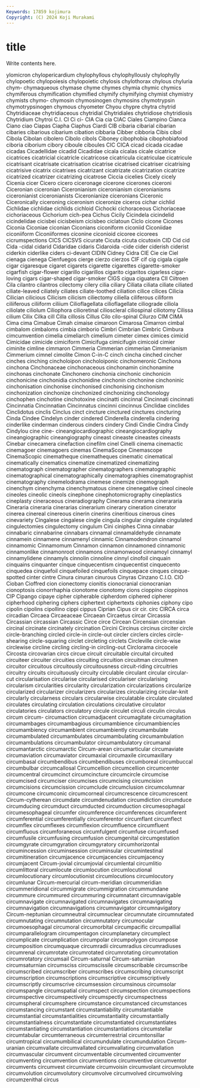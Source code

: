 ```yaml
---
Keywords: 17859 kojimura
Copyright: (C) 2024 Koji Murakami
---
```


# title

Write contents here.



ylomicron chylopericardium chylophyllous chylophyllously chylophylly chylopoetic chylopoiesis chylopoietic chylosis chylothorax
chylous chyluria chym- chymaqueous chymase chyme chymes chymia chymic chymics
chymiferous chymification chymified chymify chymifying chymist chymistry chymists chymo- chymosin
chymosinogen chymosins chymotrypsin chymotrypsinogen chymous chyometer Chyou chypre chytra chytrid
Chytridiaceae chytridiaceous chytridial Chytridiales chytridiose chytridiosis Chytridium Chytroi C.I. CI
Ci ci- CIA Cia cia CIAC Ciales Ciampino Cianca Ciano
ciao Ciapas Ciapha Ciaphus Ciardi CIB cibaria cibarial cibarian cibaries
cibarious cibarium cibation cibbaria Cibber cibboria Cibis cibol Cibola Cibolan
cibolero Cibolo cibols Ciboney cibophobia cibophobiafood ciboria ciborium cibory ciboule
ciboules CIC CICA cicad cicada cicadae cicadas Cicadellidae cicadid Cicadidae
cicala cicalas cicale cicatrice cicatrices cicatricial cicatricle cicatricose cicatricula cicatriculae
cicatricule cicatrisant cicatrisate cicatrisation cicatrise cicatrised cicatriser cicatrising cicatrisive cicatrix
cicatrixes cicatrizant cicatrizate cicatrization cicatrize cicatrized cicatrizer cicatrizing cicatrose Ciccia
cicelies Cicely cicely Cicenia cicer Cicero cicero ciceronage cicerone cicerones
ciceroni Ciceronian ciceronian Ciceronianism ciceronianism ciceronianisms ciceronianist ciceronianists Ciceronianize ciceronians
Ciceronic Ciceronically ciceroning ciceronism ciceronize ciceros cichar cichlid Cichlidae cichlidae
cichlids cichloid Cichocki cichoraceous Cichoriaceae cichoriaceous Cichorium cich-pea Cichus Cicily
Cicindela cicindelid cicindelidae cicisbei cicisbeism cicisbeo ciclatoun Ciclo cicone Cicones
Ciconia Ciconiae ciconian Ciconians ciconiform ciconiid Ciconiidae ciconiiform Ciconiiformes ciconine
ciconioid cicoree cicorees cicrumspections CICS CICSVS cicurate Cicuta cicuta cicutoxin
CID Cid cid Cida -cidal cidarid Cidaridae cidaris Cidaroida -cide
cider ciderish ciderist ciderkin ciderlike ciders ci-devant CIDIN Cidney Cidra
CIE Cie cie Ciel cienaga cienega Cienfuegos cierge cierzo cierzos
CIF cif cig cigala cigale cigar cigaresque cigaret cigarets cigarette
cigarettes cigarette-smoker cigarfish cigar-flower cigarillo cigarillos cigarito cigaritos cigarless cigar-loving
cigars cigar-shaped cigar-smoker CIGS cigua ciguatera CII Ciitroen Cila cilantro
cilantros cilectomy cilery cilia ciliary Ciliata ciliata ciliate ciliated ciliate-leaved
ciliately ciliates ciliate-toothed ciliation cilice cilices Cilicia Cilician cilicious Cilicism
cilicism ciliectomy ciliella ciliferous ciliform ciliiferous ciliiform ciliium Cilioflagellata cilioflagellate
ciliograde ciliola ciliolate ciliolum Ciliophora cilioretinal cilioscleral ciliospinal ciliotomy Cilissa
cilium Cilix Cilka cill Cilla cillosis Cillus Cilo cilo-spinal Cilurzo
CIM CIMA Cima cima Cimabue Cimah cimaise cimaroon Cimarosa Cimarron
cimbal cimbalom cimbaloms cimbia cimborio Cimbri Cimbrian Cimbric Cimbura cimcumvention
cimelia cimeliarch cimelium cimeter cimex cimices cimicid Cimicidae cimicide cimiciform
Cimicifuga cimicifugin cimicoid cimier ciminite cimline cimmaron Cimmeria Cimmerian cimmerian
Cimmerianism Cimmerium cimnel cimolite Cimon C-in-C cinch cincha cinched cincher
cinches cinching cincholoipon cincholoiponic cinchomeronic Cinchona cinchona Cinchonaceae cinchonaceous cinchonamin
cinchonamine cinchonas cinchonate Cinchonero cinchonia cinchonic cinchonicin cinchonicine cinchonidia cinchonidine
cinchonin cinchonine cinchoninic cinchonisation cinchonise cinchonised cinchonising cinchonism cinchonization cinchonize
cinchonized cinchonizing cinchonology cinchophen cinchotine cinchotoxine cincinatti cincinnal Cincinnati cincinnati
Cincinnatia Cincinnatian Cincinnatus cincinni cincinnus Cinclidae cinclides Cinclidotus cinclis Cinclus
cinct cincture cinctured cinctures cincturing Cinda Cindee Cindelyn cinder cindered
Cinderella cinderella cindering cinderlike cinderman cinderous cinders cindery Cindi Cindie
Cindra Cindy Cindylou cine cine- cineangiocardiographic cineangiocardiography cineangiographic cineangiography cineast
cineaste cineastes cineasts Cinebar cinecamera cinefaction cinefilm cinel Cinelli cinema
cinemactic cinemagoer cinemagoers cinemas CinemaScope Cinemascope CinemaScopic cinematheque cinematheques cinematic
cinematical cinematically cinematics cinematize cinematized cinematizing cinematograph cinematographer cinematographers cinematographic
cinematographical cinematographically cinematographies cinematographist cinematography cinemelodrama cinemese cinemize cinemograph cinenchym
cinenchyma cinenchymatous cinene cinenegative cineol cineole cineoles cineolic cineols cinephone
cinephotomicrography cineplastics cineplasty cineraceous cineradiography Cinerama cinerama cinerararia Cineraria cineraria
cinerarias cinerarium cinerary cineration cinerator cinerea cinereal cinereous cinerin cinerins
cineritious cinerous cines cinevariety Cingalese cingalese cingle cingula cingular cingulate
cingulated cingulectomies cingulectomy cingulum Cini ciniphes Cinna cinnabar cinnabaric cinnabarine
cinnabars cinnamal cinnamaldehyde cinnamate cinnamein cinnamene cinnamenyl cinnamic Cinnamodendron cinnamol
cinnamomic Cinnamomum Cinnamon cinnamon cinnamoned cinnamonic cinnamonlike cinnamonroot cinnamons cinnamonwood
cinnamoyl cinnamyl cinnamylidene cinnamyls cinnolin cinnoline cinnyl cinofoil cinquain cinquains
cinquanter cinque cinquecentism cinquecentist cinquecento cinquedea cinquefoil cinquefoiled cinquefoils cinquepace
cinques cinque-spotted cinter cintre Cinura cinuran cinurous Cinyras Cinzano C.I.O.
CIO Cioban Cioffred cion cionectomy cionitis cionocranial cionocranian cionoptosis cionorrhaphia
cionotome cionotomy cions cioppino cioppinos CIP Cipango cipaye cipher cipherable
cipherdom ciphered cipherer cipherhood ciphering ciphers ciphertext ciphertexts ciphonies ciphony
cipo cipolin cipolins cipollino cippi cippus Ciprian Cipus cir cir.
circ CIRCA circa circadian Circaea Circaeaceae Circaean Circaetus circar Circassia
Circassian circassian Circassic Circe circe Circean Circensian circensian circinal circinate
circinately circination Circini Circinus circinus circiter circle circle-branching circled circle-in
circle-out circler circlers circles circle-shearing circle-squaring circlet circleting circlets Circleville
circle-wise circlewise circline circling circling-in circling-out Circlorama circocele Circosta circovarian
circs circue circuit circuitable circuital circuited circuiteer circuiter circuities circuiting
circuition circuitman circuitmen circuitor circuitous circuitously circuitousness circuit-riding circuitries circuitry
circuits circuituously circuity circulable circulant circular circular-cut circularisation circularise circularised
circulariser circularising circularism circularities circularity circularization circularizations circularize circularized circularizer
circularizers circularizes circularizing circular-knit circularly circularness circulars circularwise circulatable circulate
circulated circulates circulating circulation circulations circulative circulator circulatories circulators circulatory
circule circulet circuli circulin circulus circum circum- circumaction circumadjacent circumagitate
circumagitation circumambages circumambagious circumambience circumambiencies circumambiency circumambient circumambiently circumambulate circumambulated
circumambulates circumambulating circumambulation circumambulations circumambulator circumambulatory circumanal circumantarctic circumarctic Circum-arean
circumarticular circumaviate circumaviation circumaviator circumaxial circumaxile circumaxillary circumbasal circumbendibus circumbendibuses
circumboreal circumbuccal circumbulbar circumcallosal Circumcellion circumcellion circumcenter circumcentral circumcinct circumcincture
circumcircle circumcise circumcised circumciser circumcises circumcising circumcision circumcisions circumcission circumclude
circumclusion circumcolumnar circumcone circumconic circumcorneal circumcrescence circumcrescent Circum-cytherean circumdate circumdenudation
circumdiction circumduce circumducing circumduct circumducted circumduction circumesophagal circumesophageal circumfer circumference
circumferences circumferent circumferential circumferentially circumferentor circumflant circumflect circumflex circumflexes circumflexion
circumfluence circumfluent circumfluous circumforaneous circumfulgent circumfuse circumfused circumfusile circumfusing circumfusion
circumgenital circumgestation circumgyrate circumgyration circumgyratory circumhorizontal circumincession circuminsession circuminsular circumintestinal
circumitineration circumjacence circumjacencies circumjacency circumjacent Circum-jovial circumjovial circumlental circumlitio circumlittoral
circumlocute circumlocution circumlocutional circumlocutionary circumlocutionist circumlocutions circumlocutory circumlunar Circum-mercurial circum-meridian
circummeridian circummeridional circummigrate circummigration circummundane circummure circummured circummuring circumnatant circumnavigable
circumnavigate circumnavigated circumnavigates circumnavigating circumnavigation circumnavigations circumnavigator circumnavigatory Circum-neptunian circumneutral
circumnuclear circumnutate circumnutated circumnutating circumnutation circumnutatory circumocular circumoesophagal circumoral circumorbital
circumpacific circumpallial circumparallelogram circumpentagon circumplanetary circumplect circumplicate circumplication circumpolar circumpolygon
circumpose circumposition circumquaque circumradii circumradius circumradiuses circumrenal circumrotate circumrotated circumrotating
circumrotation circumrotatory circumsail Circum-saturnal Circum-saturnian circumsaturnian circumsciss circumscissile circumscribable circumscribe
circumscribed circumscriber circumscribes circumscribing circumscript circumscription circumscriptions circumscriptive circumscriptively circumscriptly
circumscrive circumsession circumsinous circumsolar circumspangle circumspatial circumspect circumspection circumspections circumspective
circumspectively circumspectly circumspectness circumspheral circumsphere circumstance circumstanced circumstances circumstancing circumstant
circumstantiability circumstantiable circumstantial circumstantialities circumstantiality circumstantially circumstantialness circumstantiate circumstantiated circumstantiates
circumstantiating circumstantiation circumstantiations circumstellar circumtabular circumterraneous circumterrestrial circumtonsillar circumtropical circumumbilical
circumundulate circumundulation Circum-uranian circumvallate circumvallated circumvallating circumvallation circumvascular circumvent circumventable
circumvented circumventer circumventing circumvention circumventions circumventive circumventor circumvents circumvest circumviate
circumvoisin circumvolant circumvolute circumvolution circumvolutory circumvolve circumvolved circumvolving circumzenithal circus
